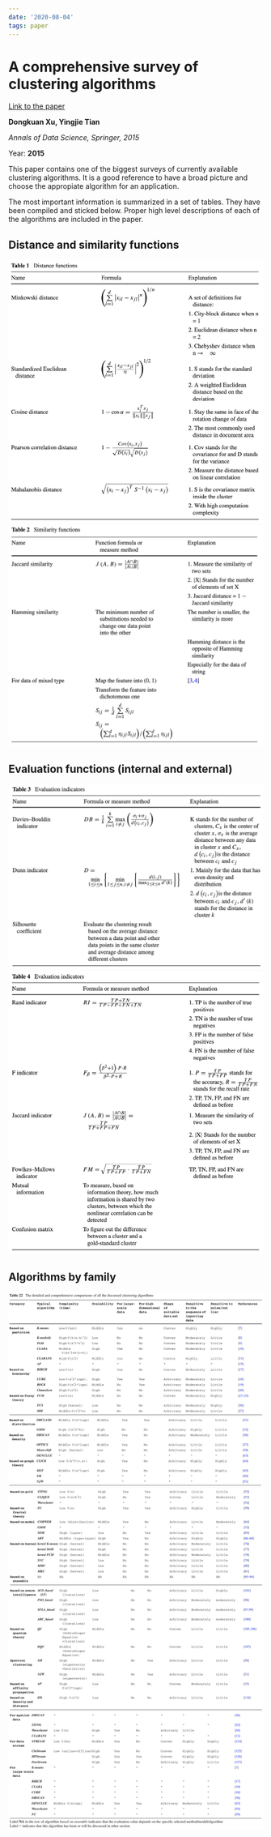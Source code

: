 ```yaml
---
date: '2020-08-04'
tags: paper
---
```

# A comprehensive survey of clustering algorithms

[Link to the paper](https://link.springer.com/article/10.1007/s40745-015-0040-1)

**Dongkuan Xu, Yingjie Tian**

*Annals of Data Science, Springer, 2015*

Year: **2015**


This paper contains one of the biggest surveys of currently available clustering algorithms. It is a good reference to have a broad picture and choose the appropiate algorithm for an application.

The most important information is summarized in a set of tables. They have been compiled and sticked below. Proper high level descriptions of each of the algorithms are included in the paper. 

## Distance and similarity functions
![](assets/xu2015/distances.png)
![](assets/xu2015/similarities.png)

## Evaluation functions (internal and external)
![](assets/xu2015/evaluation1.png)
![](assets/xu2015/evaluation2.png)

## Algorithms by family
![](assets/xu2015/summ1.png)
![](assets/xu2015/summ2.png)
![](assets/xu2015/summ3.png)
![](assets/xu2015/summ4.png)
![](assets/xu2015/summ5.png)
